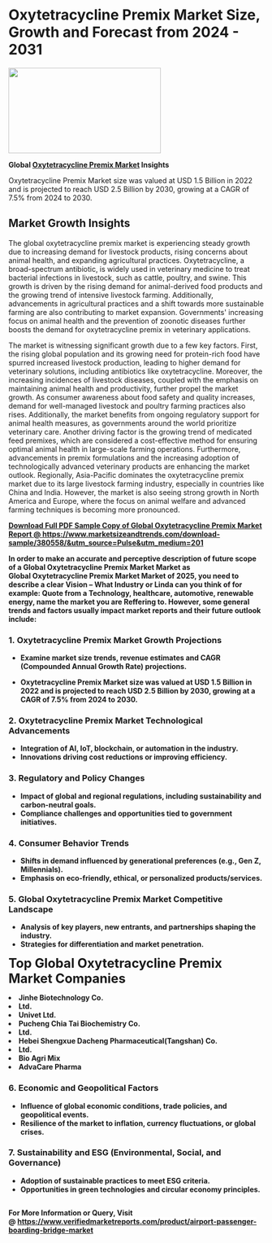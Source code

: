 <H1>Oxytetracycline Premix Market Size, Growth and Forecast from 2024 - 2031</H1><img class="aligncenter size-medium wp-image-584254" src="https://thirdeyenews.in/wp-content/uploads/2024/09/Global-Market-Research-300x168.jpeg" alt="" width="300" height="168" /><p><strong>Global&nbsp;<a href="https://www.marketsizeandtrends.com/download-sample/380558/&amp;utm_source=Pulse&amp;utm_medium=201">Oxytetracycline Premix Market</a> Insights</strong></p><p>Oxytetracycline Premix Market size was valued at USD 1.5 Billion in 2022 and is projected to reach USD 2.5 Billion by 2030, growing at a CAGR of 7.5% from 2024 to 2030.</p><p><h2>Market Growth Insights</h2> <p>The global oxytetracycline premix market is experiencing steady growth due to increasing demand for livestock products, rising concerns about animal health, and expanding agricultural practices. Oxytetracycline, a broad-spectrum antibiotic, is widely used in veterinary medicine to treat bacterial infections in livestock, such as cattle, poultry, and swine. This growth is driven by the rising demand for animal-derived food products and the growing trend of intensive livestock farming. Additionally, advancements in agricultural practices and a shift towards more sustainable farming are also contributing to market expansion. Governments' increasing focus on animal health and the prevention of zoonotic diseases further boosts the demand for oxytetracycline premix in veterinary applications.</p> <p><strong><a href="#"></a></strong></p> <p>The market is witnessing significant growth due to a few key factors. First, the rising global population and its growing need for protein-rich food have spurred increased livestock production, leading to higher demand for veterinary solutions, including antibiotics like oxytetracycline. Moreover, the increasing incidences of livestock diseases, coupled with the emphasis on maintaining animal health and productivity, further propel the market growth. As consumer awareness about food safety and quality increases, demand for well-managed livestock and poultry farming practices also rises. Additionally, the market benefits from ongoing regulatory support for animal health measures, as governments around the world prioritize veterinary care. Another driving factor is the growing trend of medicated feed premixes, which are considered a cost-effective method for ensuring optimal animal health in large-scale farming operations. Furthermore, advancements in premix formulations and the increasing adoption of technologically advanced veterinary products are enhancing the market outlook. Regionally, Asia-Pacific dominates the oxytetracycline premix market due to its large livestock farming industry, especially in countries like China and India. However, the market is also seeing strong growth in North America and Europe, where the focus on animal welfare and advanced farming techniques is becoming more pronounced. <p><strong><a href="#"></p><p><span class=""><strong>Download Full PDF Sample Copy of Global Oxytetracycline Premix Market Report</strong> @ <a href="https://www.marketsizeandtrends.com/download-sample/380558/&amp;utm_source=Pulse&amp;utm_medium=201" target="_blank">https://www.marketsizeandtrends.com/download-sample/380558/&amp;utm_source=Pulse&amp;utm_medium=201</a></span></p><p>In order to make an accurate and perceptive description of future scope of a Global&nbsp;Oxytetracycline Premix Market Market as Global&nbsp;Oxytetracycline Premix Market Market of 2025, you need to describe a clear Vision &ndash; What Industry or Linda can you think of for example: Quote from a Technology, healthcare, automotive, renewable energy, name the market you are Reffering to. However, some general trends and factors usually impact market reports and their future outlook include:</p><h3>1.&nbsp;<strong>Oxytetracycline Premix Market Growth Projections</strong></h3><ul><li>Examine market size trends, revenue estimates and CAGR (Compounded Annual Growth Rate) projections.</li><li><p>Oxytetracycline Premix Market size was valued at USD 1.5 Billion in 2022 and is projected to reach USD 2.5 Billion by 2030, growing at a CAGR of 7.5% from 2024 to 2030.</p></li></ul><h3>2.&nbsp;<strong>Oxytetracycline Premix Market Technological Advancements</strong></h3><ul><li>Integration of AI, IoT, blockchain, or automation in the industry.</li><li>Innovations driving cost reductions or improving efficiency.</li></ul><h3>3.&nbsp;<strong>Regulatory and Policy Changes</strong></h3><ul><li>Impact of global and regional regulations, including sustainability and carbon-neutral goals.</li><li>Compliance challenges and opportunities tied to government initiatives.</li></ul><h3>4.&nbsp;<strong>Consumer Behavior Trends</strong></h3><ul><li>Shifts in demand influenced by generational preferences (e.g., Gen Z, Millennials).</li><li>Emphasis on eco-friendly, ethical, or personalized products/services.</li></ul><h3>5.&nbsp;<strong>Global Oxytetracycline Premix Market Competitive Landscape</strong></h3><ul><li>Analysis of key players, new entrants, and partnerships shaping the industry.</li><li>Strategies for differentiation and market penetration.</li></ul><p data-pm-slice="1 1 []"><span style="color: inherit; font-family: inherit; font-size: 25px;">Top Global Oxytetracycline Premix Market Companies</span></p><div class="" data-test-id=""><p><li>Jinhe Biotechnology Co.</li><li>Ltd.</li><li> Univet Ltd.</li><li> Pucheng Chia Tai Biochemistry Co.</li><li> Ltd.</li><li> Hebei Shengxue Dacheng Pharmaceutical(Tangshan) Co.</li><li> Ltd.</li><li> Bio Agri Mix</li><li> AdvaCare Pharma</li></p></div><h3>6.&nbsp;<strong>Economic and Geopolitical Factors</strong></h3><ul><li>Influence of global economic conditions, trade policies, and geopolitical events.</li><li>Resilience of the market to inflation, currency fluctuations, or global crises.</li></ul><h3>7.&nbsp;<strong>Sustainability and ESG (Environmental, Social, and Governance)</strong></h3><ul><li>Adoption of sustainable practices to meet ESG criteria.</li><li>Opportunities in green technologies and circular economy principles.</li></ul><h2><strong style="font-size: 14px;">For More Information or Query, Visit @&nbsp;</strong><a style="background-color: #ffffff; font-size: 14px;" href="https://www.marketsizeandtrends.com/report/oxytetracycline-premix-market/" target="_blank">https://www.verifiedmarketreports.com/product/airport-passenger-boarding-bridge-market</a></h2>
